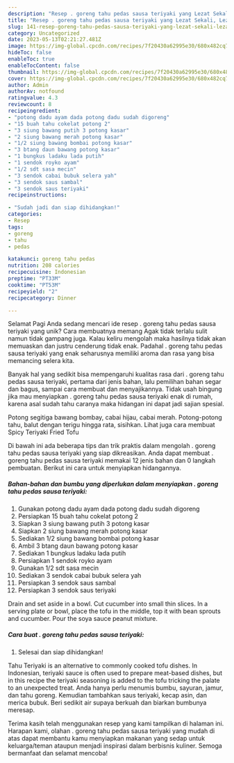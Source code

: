 ```yaml
---
description: "Resep . goreng tahu pedas sausa teriyaki yang Lezat Sekali, Lezat"
title: "Resep . goreng tahu pedas sausa teriyaki yang Lezat Sekali, Lezat"
slug: 141-resep-goreng-tahu-pedas-sausa-teriyaki-yang-lezat-sekali-lezat
category: Uncategorized
date: 2023-05-13T02:21:27.481Z
image: https://img-global.cpcdn.com/recipes/7f20430a62995e30/680x482cq70/goreng-tahu-pedas-sausa-teriyaki-foto-resep-utama.jpg
hideToc: false
enableToc: true
enableTocContent: false
thumbnail: https://img-global.cpcdn.com/recipes/7f20430a62995e30/680x482cq70/goreng-tahu-pedas-sausa-teriyaki-foto-resep-utama.jpg
cover: https://img-global.cpcdn.com/recipes/7f20430a62995e30/680x482cq70/goreng-tahu-pedas-sausa-teriyaki-foto-resep-utama.jpg
author: Admin
authorAv: notfound
ratingvalue: 4.3
reviewcount: 8
recipeingredient:
- "potong dadu ayam dada potong dadu sudah digoreng"
- "15 buah tahu cokelat potong 2"
- "3 siung bawang putih 3 potong kasar"
- "2 siung bawang merah potong kasar"
- "1/2 siung bawang bombai potong kasar"
- "3 btang daun bawang potong kasar"
- "1 bungkus ladaku lada putih"
- "1 sendok royko ayam"
- "1/2 sdt sasa mecin"
- "3 sendok cabai bubuk selera yah"
- "3 sendok saus sambal"
- "3 sendok saus teriyaki"
recipeinstructions:

- "Sudah jadi dan siap dihidangkan!"
categories:
- Resep
tags:
- goreng
- tahu
- pedas

katakunci: goreng tahu pedas 
nutrition: 208 calories
recipecuisine: Indonesian
preptime: "PT33M"
cooktime: "PT53M"
recipeyield: "2"
recipecategory: Dinner

---
```



Selamat Pagi Anda sedang mencari ide resep . goreng tahu pedas sausa teriyaki yang unik? Cara membuatnya memang Agak tidak terlalu sulit namun tidak gampang juga. Kalau keliru mengolah maka hasilnya tidak akan memuaskan dan justru cenderung tidak enak. Padahal . goreng tahu pedas sausa teriyaki yang enak seharusnya memiliki aroma dan rasa yang bisa memancing selera kita.


Banyak hal yang sedikit bisa mempengaruhi kualitas rasa dari . goreng tahu pedas sausa teriyaki, pertama dari jenis bahan, lalu pemilihan bahan segar dan bagus, sampai cara membuat dan menyajikannya. Tidak usah bingung jika mau menyiapkan . goreng tahu pedas sausa teriyaki enak di rumah, karena asal sudah tahu caranya maka hidangan ini dapat jadi sajian spesial.

Potong segitiga bawang bombay, cabai hijau, cabai merah. Potong-potong tahu, balut dengan terigu hingga rata, sisihkan. Lihat juga cara membuat Spicy Teriyaki Fried Tofu


Di bawah ini ada beberapa tips dan trik praktis dalam mengolah . goreng tahu pedas sausa teriyaki yang siap dikreasikan. Anda dapat membuat . goreng tahu pedas sausa teriyaki memakai 12 jenis bahan dan 0 langkah pembuatan. Berikut ini cara untuk menyiapkan hidangannya.

<!--inarticleads1-->

##### Bahan-bahan dan bumbu yang diperlukan dalam menyiapkan . goreng tahu pedas sausa teriyaki:

1. Gunakan potong dadu ayam dada potong dadu sudah digoreng
1. Persiapkan 15 buah tahu cokelat potong 2
1. Siapkan 3 siung bawang putih 3 potong kasar
1. Siapkan 2 siung bawang merah potong kasar
1. Sediakan 1/2 siung bawang bombai potong kasar
1. Ambil 3 btang daun bawang potong kasar
1. Sediakan 1 bungkus ladaku lada putih
1. Persiapkan 1 sendok royko ayam
1. Gunakan 1/2 sdt sasa mecin
1. Sediakan 3 sendok cabai bubuk selera yah
1. Persiapkan 3 sendok saus sambal
1. Persiapkan 3 sendok saus teriyaki


Drain and set aside in a bowl. Cut cucumber into small thin slices. In a serving plate or bowl, place the tofu in the middle, top it with bean sprouts and cucumber. Pour the soya sauce peanut mixture. 

<!--inarticleads2-->

##### Cara buat . goreng tahu pedas sausa teriyaki:


1. Selesai dan siap dihidangkan!

Tahu Teriyaki is an alternative to commonly cooked tofu dishes. In Indonesian, teriyaki sauce is often used to prepare meat-based dishes, but in this recipe the teriyaki seasoning is added to the tofu tricking the palate to an unexpected treat. Anda hanya perlu menumis bumbu, sayuran, jamur, dan tahu goreng. Kemudian tambahkan saus teriyaki, kecap asin, dan merica bubuk. Beri sedikit air supaya berkuah dan biarkan bumbunya meresap. 

Terima kasih telah menggunakan resep yang kami tampilkan di halaman ini. Harapan kami, olahan . goreng tahu pedas sausa teriyaki yang mudah di atas dapat membantu kamu menyiapkan makanan yang sedap untuk keluarga/teman ataupun menjadi inspirasi dalam berbisnis kuliner. Semoga bermanfaat dan selamat mencoba!
